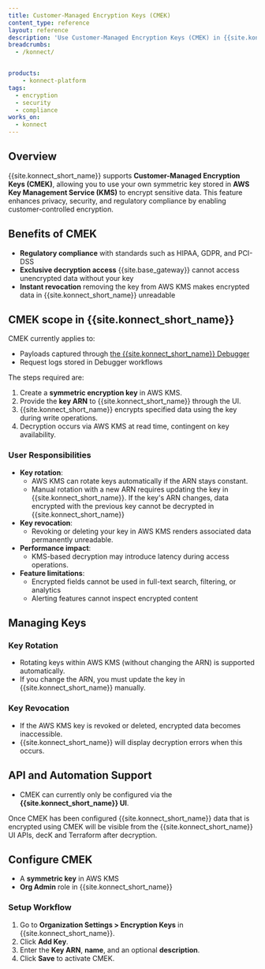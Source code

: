 ```yaml
---
title: Customer-Managed Encryption Keys (CMEK)
content_type: reference
layout: reference
description: 'Use Customer-Managed Encryption Keys (CMEK) in {{site.konnect_short_name}} to encrypt sensitive data using keys from your AWS Key Management Service (KMS) account.'
breadcrumbs:
  - /konnect/


products:
    - konnect-platform
tags:
  - encryption
  - security
  - compliance
works_on:
  - konnect
---
```


## Overview

{{site.konnect_short_name}} supports **Customer-Managed Encryption Keys (CMEK)**, allowing you to use your own symmetric key stored in **AWS Key Management Service (KMS)** to encrypt sensitive data. This feature enhances privacy, security, and regulatory compliance by enabling customer-controlled encryption.

## Benefits of CMEK

* **Regulatory compliance** with standards such as HIPAA, GDPR, and PCI-DSS
* **Exclusive decryption access** {{site.base_gateway}} cannot access unencrypted data without your key
* **Instant revocation** removing the key from AWS KMS makes encrypted data in {{site.konnect_short_name}} unreadable

## CMEK scope in {{site.konnect_short_name}}

CMEK currently applies to:

* Payloads captured through [the {{site.konnect_short_name}} Debugger](/konnect-platform/debugger/)
* Request logs stored in Debugger workflows

The steps required are: 

1. Create a **symmetric encryption key** in AWS KMS.
1. Provide the **key ARN** to {{site.konnect_short_name}} through the UI.
1. {{site.konnect_short_name}} encrypts specified data using the key during write operations.
1. Decryption occurs via AWS KMS at read time, contingent on key availability.

### User Responsibilities

* **Key rotation**: 
  * AWS KMS can rotate keys automatically if the ARN stays constant.
  * Manual rotation with a new ARN requires updating the key in {{site.konnect_short_name}}. If the key's ARN changes, data encrypted with the previous key cannot be decrypted in {{site.konnect_short_name}}
* **Key revocation**: 
  * Revoking or deleting your key in AWS KMS renders associated data permanently unreadable.
* **Performance impact**: 
  * KMS-based decryption may introduce latency during access operations.
* **Feature limitations**: 
  * Encrypted fields cannot be used in full-text search, filtering, or analytics
  * Alerting features cannot inspect encrypted content


## Managing Keys

### Key Rotation

* Rotating keys within AWS KMS (without changing the ARN) is supported automatically.
* If you change the ARN, you must update the key in {{site.konnect_short_name}} manually.

### Key Revocation

* If the AWS KMS key is revoked or deleted, encrypted data becomes inaccessible.
* {{site.konnect_short_name}} will display decryption errors when this occurs.

## API and Automation Support

* CMEK can currently only be configured via the **{{site.konnect_short_name}} UI**.

Once CMEK has been configured {{site.konnect_short_name}} data that is encrypted using CMEK will be visible from the {{site.konnect_short_name}} UI APIs, decK and Terraform after decryption. 

## Configure CMEK

* A **symmetric key** in AWS KMS
* **Org Admin** role in {{site.konnect_short_name}}

### Setup Workflow

1. Go to **Organization Settings > Encryption Keys** in {{site.konnect_short_name}}.
1. Click **Add Key**.
1. Enter the **Key ARN**, **name**, and an optional **description**.
1. Click **Save** to activate CMEK.
